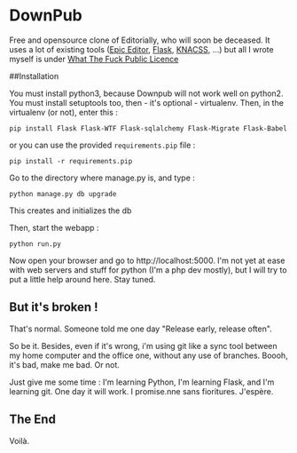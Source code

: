 DownPub
===========

Free and opensource clone of Editorially, who will soon be deceased. It uses a lot of existing tools ([Epic Editor](http://www.epiceditor.com), [Flask](http://flask.pocoo.org/), [KNACSS](http://www.knacss.com), ...) but all I wrote myself is under [What The Fuck Public Licence](http://www.wtfpl.net/about/)

##Installation

You must install python3, because Downpub will not work well on python2. You must install setuptools too, then - it's optional -
virtualenv. Then, in the virtualenv (or not), enter this :

    pip install Flask Flask-WTF Flask-sqlalchemy Flask-Migrate Flask-Babel

or you can use the provided ``requirements.pip`` file :

    pip install -r requirements.pip

Go to the directory where manage.py is, and type :

    python manage.py db upgrade

This creates and initializes the db

Then, start the webapp :

    python run.py

Now open your browser and go to http://localhost:5000. I'm not yet at ease with web servers and stuff for python (I'm a php dev mostly), but I will try to put a little help around here. Stay tuned.

## But it's broken !

That's normal. Someone told me one day "Release early, release often".

So be it. Besides, even if it's wrong, i'm using git like a sync tool between my home computer and the office one, without any use of branches. Boooh, it's bad, make me bad. Or not.

Just give me some time : I'm learning Python, I'm learning Flask, and I'm learning git. One day it will work. I promise.nne sans fioritures. J'espère.

## The End

Voilà.